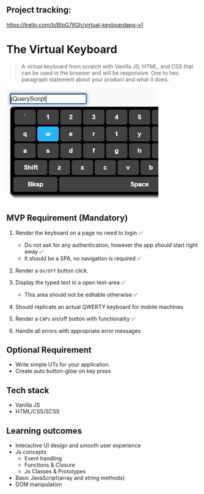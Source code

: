 ## Project tracking:

<https://trello.com/b/BIpG76Gh/virtual-keyboardapp-v1>

# The Virtual Keyboard

> A virtual keyboard from scratch with Vanilla JS, HTML, and CSS that can be used in the browser and will be responsive.
> One to two paragraph statement about your product and what it does.

![](sample.jpg)

## MVP Requirement (Mandatory)

1. Render the keyboard on a page no need to login ✅

   - Do not ask for any authentication, however the app should start right away ✅
   - It should be a SPA, no navigation is required ✅

2. Render a `On/Off` button click.

3. Display the typed text in a open text-area ✅

   - This area should not be editable otherwise ✅

4. Should replicate an actual QWERTY keyboard for mobile machines

5. Render a `CAPs` on/off button with functionality ✅

6. Handle all errors with appropriate error messages

## Optional Requirement

- Write simple UTs for your application.
- Create auto button-glow on key press

## Tech stack

- Vanilla JS
- HTML/CSS/SCSS

## Learning outcomes

- Interactive UI design and smooth user experience
- Js concepts
  - Event handling
  - Functions & Closure
  - Js Classes & Prototypes
- Basic JavaScript(array and string methods)
- DOM manipulation
